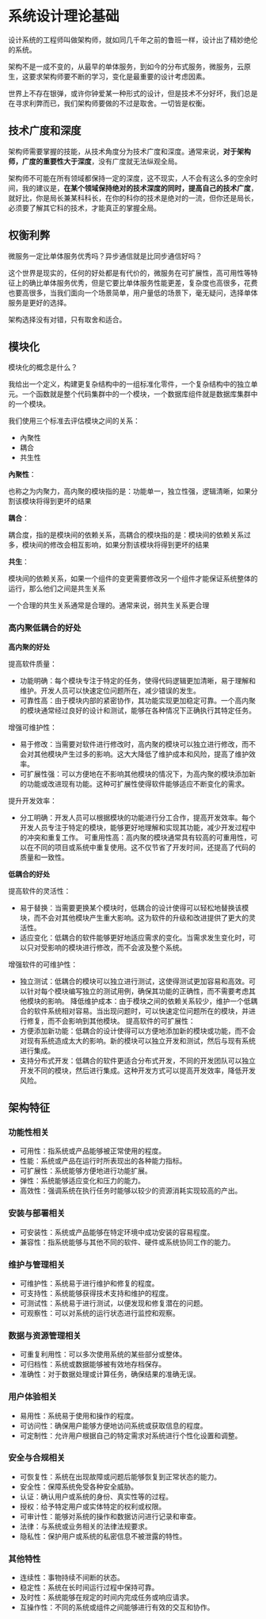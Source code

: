 # 系统设计理论基础
设计系统的工程师叫做架构师，就如同几千年之前的鲁班一样，设计出了精妙绝伦的系统。

架构不是一成不变的，从最早的单体服务，到如今的分布式服务，微服务，云原生，这要求架构师要不断的学习，变化是最重要的设计考虑因素。

世界上不存在银弹，或许你钟爱某一种形式的设计，但是技术不分好坏，我们总是在寻求利弊而已，我们架构师要做的不过是取舍。一切皆是权衡。

## 技术广度和深度
架构师需要掌握的技能，从技术角度分为技术广度和深度。通常来说，**对于架构师，广度的重要性大于深度**，没有广度就无法纵观全局。

架构师不可能在所有领域都保持一定的深度，这不现实，人不会有这么多的空余时间，我的建议是，**在某个领域保持绝对的技术深度的同时，提高自己的技术广度**，就好比，你是局长兼某科科长，在你的科你的技术是绝对的一流，但你还是局长，必须要了解其它科的技术，才能真正的掌握全局。

## 权衡利弊
微服务一定比单体服务优秀吗？异步通信就是比同步通信好吗？

这个世界是现实的，任何的好处都是有代价的，微服务在可扩展性，高可用性等特征上的确比单体服务优秀，但是它要比单体服务性能更差，复杂度也高很多，花费也要高很多，当我们面向一个场景简单，用户量低的场景下，毫无疑问，选择单体服务是更好的选择。

架构选择没有对错，只有取舍和适合。
## 模块化
模块化的概念是什么？

我给出一个定义，构建更复杂结构中的一组标准化零件，一个复杂结构中的独立单元。一个函数就是整个代码集群中的一个模块，一个数据库组件就是数据库集群中的一个模块。

我们使用三个标准去评估模块之间的关系：
- 內聚性
- 耦合
- 共生性

**內聚性**：

也称之为内聚力，高内聚的模块指的是：功能单一，独立性强，逻辑清晰，如果分割该模块将得到更坏的结果

**耦合**：

耦合度，指的是模块间的依赖关系，高耦合的模块指的是：模块间的依赖关系过多，模块间的修改会相互影响，如果分割该模块将得到更坏的结果

**共生**：

模块间的依赖关系，如果一个组件的变更需要修改另一个组件才能保证系统整体的运行，那么他们之间是共生关系

一个合理的共生关系通常是合理的。通常来说，弱共生关系更合理

### 高内聚低耦合的好处

**高内聚的好处**

提高软件质量：

- 功能明确：每个模块专注于特定的任务，使得代码逻辑更加清晰，易于理解和维护。开发人员可以快速定位问题所在，减少错误的发生。
- 可靠性高：由于模块内部的紧密协作，其功能实现更加稳定可靠。一个高内聚的模块通常经过良好的设计和测试，能够在各种情况下正确执行其特定任务。

增强可维护性：

- 易于修改：当需要对软件进行修改时，高内聚的模块可以独立进行修改，而不会对其他模块产生过多的影响。这大大降低了维护成本和风险，提高了维护效率。
- 可扩展性强：可以方便地在不影响其他模块的情况下，为高内聚的模块添加新的功能或改进现有功能。这种可扩展性使得软件能够适应不断变化的需求。

提升开发效率：

- 分工明确：开发人员可以根据模块的功能进行分工合作，提高开发效率。每个开发人员专注于特定的模块，能够更好地理解和实现其功能，减少开发过程中的冲突和重复工作。
可重用性高：高内聚的模块通常具有较高的可重用性，可以在不同的项目或系统中重复使用。这不仅节省了开发时间，还提高了代码的质量和一致性。

**低耦合的好处**

提高软件的灵活性：
- 易于替换：当需要更换某个模块时，低耦合的设计使得可以轻松地替换该模块，而不会对其他模块产生重大影响。这为软件的升级和改进提供了更大的灵活性。
- 适应变化：低耦合的软件能够更好地适应需求的变化。当需求发生变化时，可以只对受影响的模块进行修改，而不会波及整个系统。

增强软件的可维护性：

- 独立测试：低耦合的模块可以独立进行测试，这使得测试更加容易和高效。可以针对每个模块编写独立的测试用例，确保其功能的正确性，而不需要考虑其他模块的影响。
降低维护成本：由于模块之间的依赖关系较少，维护一个低耦合的软件系统相对容易。当出现问题时，可以快速定位问题所在的模块，并进行修复，而不会影响到其他模块。
提高软件的可扩展性：
- 方便添加新功能：低耦合的设计使得可以方便地添加新的模块或功能，而不会对现有系统造成太大的影响。新的模块可以独立开发和测试，然后与现有系统进行集成。
- 支持分布式开发：低耦合的软件更适合分布式开发，不同的开发团队可以独立开发不同的模块，然后进行集成。这种开发方式可以提高开发效率，降低开发风险。

## 架构特征
### 功能性相关
- 可用性：指系统或产品能够被正常使用的程度。
- 性能：系统或产品在运行时所表现出的各种能力指标。
- 可扩展性：系统能够方便地进行功能扩展。
- 弹性：系统能够适应变化和压力的能力。
- 高效性：强调系统在执行任务时能够以较少的资源消耗实现较高的产出。
### 安装与部署相关
- 可安装性：系统或产品能够在特定环境中成功安装的容易程度。
- 兼容性：指系统能够与其他不同的软件、硬件或系统协同工作的能力。
### 维护与管理相关
- 可维护性：系统易于进行维护和修复的程度。
- 可支持性：系统能够获得技术支持和维护的程度。
- 可测试性：系统易于进行测试，以便发现和修复潜在的问题。
- 可观察性：可以对系统的运行状态进行监控和观察。
### 数据与资源管理相关
- 可重复利用性：可以多次使用系统的某些部分或整体。
- 可归档性：系统或数据能够被有效地存档保存。
- 准确性：对于数据处理或计算任务，确保结果的准确无误。
### 用户体验相关
- 易用性：系统易于使用和操作的程度。
- 可访问性：确保用户能够方便地访问系统或获取信息的程度。
- 可定制性：允许用户根据自己的特定需求对系统进行个性化设置和调整。
### 安全与合规相关
- 可恢复性：系统在出现故障或问题后能够恢复到正常状态的能力。
- 安全性：保障系统免受各种安全威胁。
- 认证：确认用户或系统的身份、真实性等的过程。
- 授权：给予特定用户或实体特定的权利或权限。
- 可审计性：能够对系统的操作和数据访问进行记录和审查。
- 法律：与系统或业务相关的法律法规要求。
- 隐私性：保护用户或系统的私密信息不被泄露的特性。
### 其他特性
- 连续性：事物持续不间断的状态。
- 稳定性：系统在长时间运行过程中保持可靠。
- 及时性：系统能够在规定的时间内完成任务或响应请求。
- 互操作性：不同的系统或组件之间能够进行有效的交互和协作。






